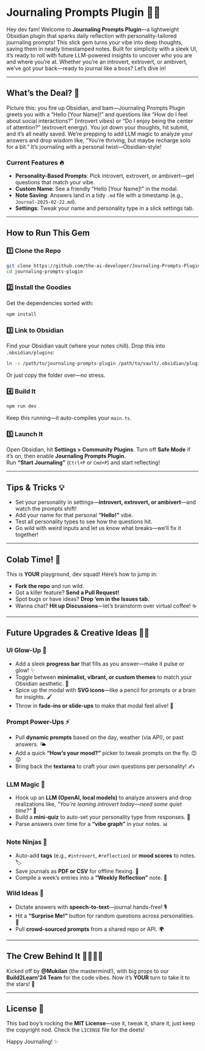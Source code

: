 # Journaling Prompts Plugin 📝✨

Hey dev fam! Welcome to **Journaling Prompts Plugin**—a lightweight Obsidian plugin that sparks daily reflection with personality-tailored journaling prompts! This slick gem turns your vibe into deep thoughts, saving them in neatly timestamped notes. Built for simplicity with a sleek UI, it’s ready to roll with future LLM-powered insights to uncover who you are and where you’re at. Whether you’re an introvert, extrovert, or ambivert, we’ve got your back—ready to journal like a boss? Let’s dive in!

---

## What’s the Deal? 🌟
Picture this: you fire up Obsidian, and bam—Journaling Prompts Plugin greets you with a “Hello [Your Name]!” and questions like “How do I feel about social interactions?” (introvert vibes) or “Do I enjoy being the center of attention?” (extrovert energy). You jot down your thoughts, hit submit, and it’s all neatly saved. We’re prepping to add LLM magic to analyze your answers and drop wisdom like, “You’re thriving, but maybe recharge solo for a bit.” It’s journaling with a personal twist—Obsidian-style!

### Current Features 🔥
- **Personality-Based Prompts**: Pick introvert, extrovert, or ambivert—get questions that match your vibe.
- **Custom Name**: See a friendly “Hello [Your Name]!” in the modal.
- **Note Saving**: Answers land in a tidy `.md` file with a timestamp (e.g., `Journal-2025-02-22.md`).
- **Settings**: Tweak your name and personality type in a slick settings tab.

---

## How to Run This Gem

### 1️⃣ Clone the Repo

```bash
git clone https://github.com/the-ai-developer/Journaling-Prompts-Plugin.git
cd journaling-prompts-plugin
```

### 2️⃣ Install the Goodies

Get the dependencies sorted with:

```bash
npm install
```

### 3️⃣ Link to Obsidian

Find your Obsidian vault (where your notes chill). Drop this into `.obsidian/plugins`:

```bash
ln -s /path/to/journaling-prompts-plugin /path/to/vault/.obsidian/plugins/journaling-prompts-plugin
```

Or just copy the folder over—no stress.

### 4️⃣ Build It

```bash
npm run dev
```

Keep this running—it auto-compiles your `main.ts`.

### 5️⃣ Launch It

Open Obsidian, hit **Settings > Community Plugins**. Turn off **Safe Mode** if it’s on, then enable **Journaling Prompts Plugin**.\
Run **“Start Journaling”** (`Ctrl+P` or `Cmd+P`) and start reflecting!

---

## Tips & Tricks 💡

- Set your personality in settings—**introvert, extrovert, or ambivert**—and watch the prompts shift!
- Add your name for that personal **“Hello!”** vibe.
- Test all personality types to see how the questions hit.
- Go wild with weird inputs and let us know what breaks—we’ll fix it together!

---

## Colab Time! 🤝

This is **YOUR** playground, dev squad! Here’s how to jump in:

- **Fork the repo** and run wild.
- Got a killer feature? **Send a Pull Request!**
- Spot bugs or have ideas? **Drop ‘em in the Issues tab.**
- Wanna chat? **Hit up Discussions**—let’s brainstorm over virtual coffee! ☕

---

## Future Upgrades & Creative Ideas 🚀✨

### UI Glow-Up 🌈

- Add a sleek **progress bar** that fills as you answer—make it pulse or glow! ✨
- Toggle between **minimalist, vibrant, or custom themes** to match your Obsidian aesthetic. 🎨
- Spice up the modal with **SVG icons**—like a pencil for prompts or a brain for insights. 🖌️
- Throw in **fade-ins or slide-ups** to make that modal feel alive! 🎥

### Prompt Power-Ups ⚡

- Pull **dynamic prompts** based on the day, weather (via API), or past answers. 🌤️
- Add a quick **“How’s your mood?”** picker to tweak prompts on the fly. 😊😟
- Bring back the **textarea** to craft your own questions per personality! ✍️

### LLM Magic 🧠

- Hook up an **LLM (OpenAI, local models)** to analyze answers and drop realizations like, *“You’re leaning introvert today—need some quiet time?”* 🧐
- Build a **mini-quiz** to auto-set your personality type from responses. 🎯
- Parse answers over time for a **“vibe graph”** in your notes. 📊

### Note Ninjas 📓

- Auto-add **tags** (e.g., `#introvert`, `#reflection`) or **mood scores** to notes. 🏷️
- Save journals as **PDF or CSV** for offline flexing. 📄
- Compile a week’s entries into a **“Weekly Reflection”** note. 📅

### Wild Ideas 🌌

- Dictate answers with **speech-to-text**—journal hands-free! 🎙️
- Hit a **“Surprise Me!”** button for random questions across personalities. 🎲
- Pull **crowd-sourced prompts** from a shared repo or API. 🌍

---

## The Crew Behind It 👨‍💻👩‍💻

Kicked off by **@Mukilan** (the mastermind!), with big props to our **Build2Learn'24 Team** for the code vibes. Now it’s **YOUR** turn to take it to the stars! 🚀

---

## License 📜

This bad boy’s rocking the **MIT License**—use it, tweak it, share it, just keep the copyright nod. Check the `LICENSE` file for the deets!

Happy Journaling! ✨


